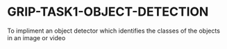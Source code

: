 # GRIP-TASK1-OBJECT-DETECTION
  To impliment an object detector which identifies the classes of the objects in an image or video
